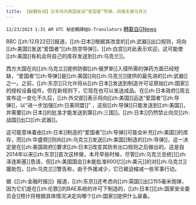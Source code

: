 ```yaml
---
title: 【秘翻在线】日本将向美国发送“爱国者”导弹，间接支援乌克兰
---
```

`12/23/2023 1:31 AM UTC 秘密翻譯組G-Translators` [轉載自GNews](https://gnews.org/articles/2142325)

BBC [[zh:12月22日]]报道，[[zh:日本]]根据其改变的[[zh:武器]]出口规则，将向[[zh:美国]]发送“爱国者”[[zh:防空导弹]]，[[zh:白宫]]对此表示欢迎，这可能使[[zh:美国]]有机会将自己的库存发送到[[zh:乌克兰]]。

西方大国在向[[zh:乌克兰]]提供防御[[zh:俄罗斯]]入侵所需的弹药方面已经短缺，“爱国者”[[zh:导弹]]是[[zh:美国]]向[[zh:乌克兰]]提供的最先进的[[zh:武器]]之一。之前，[[zh:东京]]只允许将从[[zh:日本]]发送到制造许可证原始[[zh:国家]]的授权设备组件。但在新规则下，它现在也可以发送成品。在[[zh:日本政府]]周五宣布这一变化不久后，[[zh:外交部]]表示将向[[zh:美国]]运送“爱国者”[[zh:导弹]]，以“进一步加强[[zh:日美同盟]]” ，这些[[zh:导弹]]只能发送到[[zh:美国]]，并需要[[zh:日本]]的批准才能发送到第[[zh:三国]]。[[zh:日本]]仍然禁止向交[[zh:战国]]出口[[zh:武器]]。

这可能意味着由[[zh:日本]]制造的“爱国者”[[zh:导弹]]可能会补充[[zh:美国]]的库存，而[[zh:华盛顿]]则向[[zh:乌克兰]]发送[[zh:美国]]制造的[[zh:导弹]]，这一决定是在[[zh:美国政府]]要求[[zh:日本]]改变其防务出口规则之后做出的。这是自2014年以来[[zh:东京]]首次这样做，本月早些时候，尽管[[zh:乌克兰总统]][[zh:泽连斯基]]恳请，但[[zh:美国国会]]未能批准600亿[[zh:美元]]的对[[zh:乌克兰]]援助包，[[zh:乌克兰]]警告称，由于外援减少，它已被迫缩减一些军事行动。

据《[[zh:金融时报]]》报道，[[zh:东京]]还考虑向[[zh:英国]]出口155毫米炮弹，因为它们是在[[zh:伦敦]]的BAE系统的许可下制造的，[[zh:日本]][[zh:国家安全委员会]]预计将根据具体情况决定向哪个[[zh:国家]]提供什么装备。
